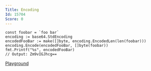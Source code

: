 ```yaml
---
Title: Encoding
Id: 15704
Score: 0
---
```

```
const foobar = `foo bar`
encoding := base64.StdEncoding
encodedFooBar := make([]byte, encoding.EncodedLen(len(foobar)))
encoding.Encode(encodedFooBar, []byte(foobar))
fmt.Printf("%s", encodedFooBar)
// Output: Zm9vIGJhcg==
```
[Playground](https://play.golang.org/p/A5c_BSMFrQ)
